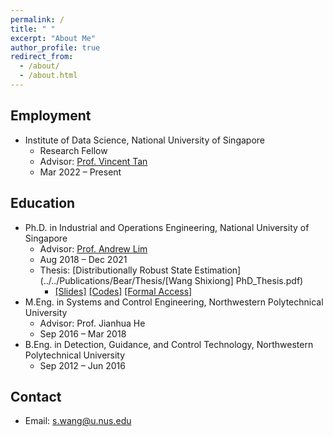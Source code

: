 ```yaml
---
permalink: /
title: " "
excerpt: "About Me"
author_profile: true
redirect_from: 
  - /about/
  - /about.html
---
```


## Employment
* Institute of Data Science, National University of Singapore
  - Research Fellow
  - Advisor: [Prof. Vincent Tan](https://vyftan.github.io/)
  - Mar 2022 – Present

## Education
* Ph.D. in Industrial and Operations Engineering, National University of Singapore
  - Advisor: [Prof. Andrew Lim](https://www.limandrew.org)
  - Aug 2018 – Dec 2021
  - Thesis: [Distributionally Robust State Estimation](../../Publications/Bear/Thesis/[Wang Shixiong] PhD_Thesis.pdf)
    + [\[Slides\]](https://github.com/Spratm-Asleaf/DRSE-PhD-Thesis) [\[Codes\]](https://github.com/Spratm-Asleaf/DRSE-PhD-Thesis) [\[Formal Access\]](https://scholarbank.nus.edu.sg/handle/10635/229567)
* M.Eng. in Systems and Control Engineering, Northwestern Polytechnical University
  - Advisor: Prof. Jianhua He
  - Sep 2016 – Mar 2018
* B.Eng. in Detection, Guidance, and Control Technology, Northwestern Polytechnical University
  - Sep 2012 – Jun 2016

## Contact
* Email: s.wang@u.nus.edu

